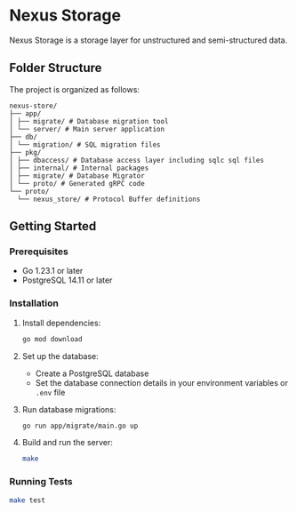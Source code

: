 # Nexus Storage

Nexus Storage is a storage layer for unstructured and semi-structured data.

## Folder Structure

The project is organized as follows:

```
nexus-store/
├── app/
│ ├── migrate/ # Database migration tool
│ └── server/ # Main server application
├── db/
│ └── migration/ # SQL migration files
├── pkg/
│ ├── dbaccess/ # Database access layer including sqlc sql files
│ ├── internal/ # Internal packages
│ ├── migrate/ # Database Migrator
│ └── proto/ # Generated gRPC code
└── proto/
  └── nexus_store/ # Protocol Buffer definitions
```

## Getting Started

### Prerequisites

- Go 1.23.1 or later
- PostgreSQL 14.11 or later

### Installation

1. Install dependencies:

   ```bash
   go mod download
   ```

2. Set up the database:

   - Create a PostgreSQL database
   - Set the database connection details in your environment variables or `.env` file

3. Run database migrations:

   ```bash
   go run app/migrate/main.go up
   ```

4. Build and run the server:

   ```bash
   make
   ```

### Running Tests

```bash
make test
```
